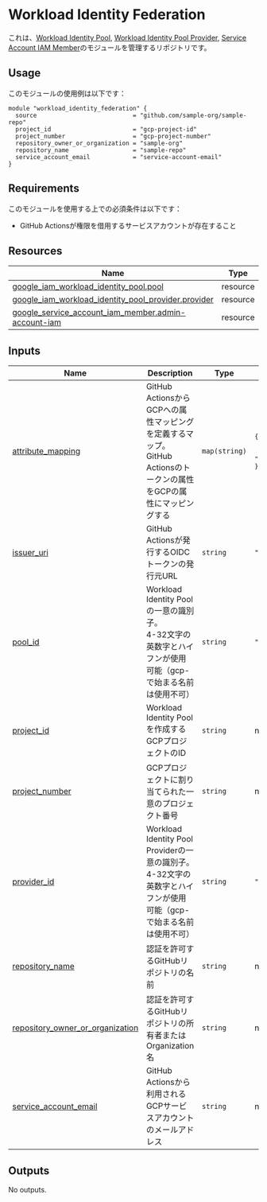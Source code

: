 # Workload Identity Federation

これは、[Workload Identity Pool](https://registry.terraform.io/providers/hashicorp/google/latest/docs/resources/iam_workload_identity_pool), [Workload Identity Pool Provider](https://registry.terraform.io/providers/hashicorp/google/latest/docs/resources/iam_workload_identity_pool_provider), [Service Account IAM Member](https://registry.terraform.io/providers/hashicorp/google/latest/docs/resources/google_service_account_iam)のモジュールを管理するリポジトリです。

## Usage

このモジュールの使用例は以下です：

```hcl
module "workload_identity_federation" {
  source                           = "github.com/sample-org/sample-repo"
  project_id                       = "gcp-project-id"
  project_number                   = "gcp-project-number"
  repository_owner_or_organization = "sample-org"
  repository_name                  = "sample-repo"
  service_account_email            = "service-account-email"
}
```

## Requirements

このモジュールを使用する上での必須条件は以下です：

- GitHub Actionsが権限を借用するサービスアカウントが存在すること

## Resources

| Name | Type |
|------|------|
| [google_iam_workload_identity_pool.pool](https://registry.terraform.io/providers/hashicorp/google/latest/docs/resources/iam_workload_identity_pool) | resource |
| [google_iam_workload_identity_pool_provider.provider](https://registry.terraform.io/providers/hashicorp/google/latest/docs/resources/iam_workload_identity_pool_provider) | resource |
| [google_service_account_iam_member.admin-account-iam](https://registry.terraform.io/providers/hashicorp/google/latest/docs/resources/service_account_iam_member) | resource |

## Inputs

| Name | Description | Type | Default | Required |
|------|-------------|------|---------|:--------:|
| <a name="input_attribute_mapping"></a> [attribute\_mapping](#input\_attribute\_mapping) | GitHub ActionsからGCPへの属性マッピングを定義するマップ。</br>GitHub Actionsのトークンの属性をGCPの属性にマッピングする | `map(string)` | <pre>{<br/>  "attribute.repository": "assertion.repository",<br/>  "google.subject": "assertion.sub"<br/>}</pre> | no |
| <a name="input_issuer_uri"></a> [issuer\_uri](#input\_issuer\_uri) | GitHub Actionsが発行するOIDCトークンの発行元URL | `string` | `"https://token.actions.githubusercontent.com"` | no |
| <a name="input_pool_id"></a> [pool\_id](#input\_pool\_id) | Workload Identity Poolの一意の識別子。</br>4-32文字の英数字とハイフンが使用可能（gcp-で始まる名前は使用不可） | `string` | `"github-pool"` | no |
| <a name="input_project_id"></a> [project\_id](#input\_project\_id) | Workload Identity Poolを作成するGCPプロジェクトのID | `string` | n/a | yes |
| <a name="input_project_number"></a> [project\_number](#input\_project\_number) | GCPプロジェクトに割り当てられた一意のプロジェクト番号 | `string` | n/a | yes |
| <a name="input_provider_id"></a> [provider\_id](#input\_provider\_id) | Workload Identity Pool Providerの一意の識別子。</br>4-32文字の英数字とハイフンが使用可能（gcp-で始まる名前は使用不可） | `string` | `"github-provider"` | no |
| <a name="input_repository_name"></a> [repository\_name](#input\_repository\_name) | 認証を許可するGitHubリポジトリの名前 | `string` | n/a | yes |
| <a name="input_repository_owner_or_organization"></a> [repository\_owner\_or\_organization](#input\_repository\_owner\_or\_organization) | 認証を許可するGitHubリポジトリの所有者またはOrganization名 | `string` | n/a | yes |
| <a name="input_service_account_email"></a> [service\_account\_email](#input\_service\_account\_email) | GitHub Actionsから利用されるGCPサービスアカウントのメールアドレス | `string` | n/a | yes |

## Outputs

No outputs.
